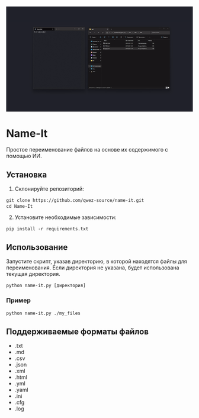 ![showcase](https://github.com/Qwez-source/Name-It/blob/main/showcase.gif?raw=true)
# Name-It
Простое переименование файлов на основе их содержимого с помощью ИИ. 

## Установка

1. Склонируйте репозиторий:
```
git clone https://github.com/qwez-source/name-it.git
cd Name-It
```
2. Установите необходимые зависимости:
```
pip install -r requirements.txt
```

## Использование

Запустите скрипт, указав директорию, в которой находятся файлы для переименования. Если директория не указана, будет использована текущая директория.

```
python name-it.py [директория]
```

### Пример

```
python name-it.py ./my_files
```
## Поддерживаемые форматы файлов
- .txt
- .md
- .csv
- .json
- .xml
- .html
- .yml
- .yaml
- .ini
- .cfg
- .log
